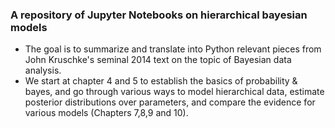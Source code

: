 ### A repository of Jupyter Notebooks on hierarchical bayesian models
- The goal is to summarize and translate into Python relevant pieces from John Kruschke's seminal 2014 text on the topic of Bayesian data analysis.
- We start at chapter 4 and 5 to establish the basics of probability & bayes, and go through various ways to model hierarchical data, estimate posterior distributions over parameters, and compare the evidence for various models (Chapters 7,8,9 and 10).
